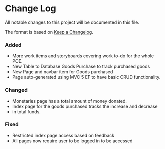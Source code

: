 # Change Log
All notable changes to this project will be documented in this file.
 
The format is based on [Keep a Changelog](http://keepachangelog.com/).
 
### Added
- More work items and storyboards covering work to-do for the whole POE.
- New Table to Database Goods Purchase to track purchased goods
- New Page and navbar item for Goods purchased
- Page auto-generated using MVC 5 EF to have basic CRUD functionality.
 
### Changed
- Monetaries page has a total amount of money donated.
- Index page for the goods purchased tracks the increase and decrease
- in total funds.
 
### Fixed
- Restricted index page access based on feedback
- All pages now require user to be logged in to be accessed
